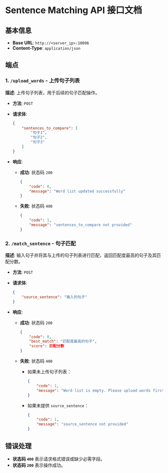 


# Sentence Matching API 接口文档

## 基本信息

- **Base URL**: `http://<server_ip>:10096`
- **Content-Type**: `application/json`

## 端点

### 1. `/upload_words` - 上传句子列表

**描述**: 上传句子列表，用于后续的句子匹配操作。

- **方法**: `POST`
- **请求体**:
  
  ```json
  {
      "sentences_to_compare": [
          "句子1",
          "句子2",
          "句子3"
      ]
  }
  ```

- **响应**:

  - **成功**: 状态码 `200`
  
    ```json
    {
        "code": 0,
        "message": "Word list updated successfully"
    }
    ```
  
  - **失败**: 状态码 `400`
  
    ```json
    {
        "code": 1,
        "message": "sentences_to_compare not provided"
    }
    ```

### 2. `/match_sentence` - 句子匹配

**描述**: 输入句子并将其与上传的句子列表进行匹配，返回匹配度最高的句子及其匹配分数。

- **方法**: `POST`
- **请求体**:
  
  ```json
  {
      "source_sentence": "输入的句子"
  }
  ```

- **响应**:

  - **成功**: 状态码 `200`
  
    ```json
    {
        "code": 0,
        "best_match": "匹配度最高的句子",
        "score": 匹配分数
    }
    ```
  
  - **失败**: 状态码 `400`
  
    - 如果未上传句子列表：
  
      ```json
      {
          "code": 1,
          "message": "Word list is empty. Please upload words first."
      }
      ```
  
    - 如果未提供 `source_sentence`：
  
      ```json
      {
          "code": 1,
          "message": "source_sentence not provided"
      }
      ```

## 错误处理

- **状态码 `400`** 表示请求格式错误或缺少必需字段。
- **状态码 `200`** 表示操作成功。

